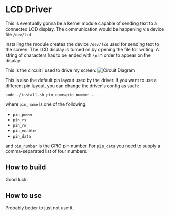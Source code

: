 # LCD Driver
This is eventually gonna be a kernel module capable of sending text to a connected LCD display.
The communication would be happening via device file `/dev/lcd`

Installing the module creates the device `/dev/lcd` used for sending text to the screen. The LCD display
is turned on by opening the file for writing. A string of characters has to be ended with `\n` in order to
appear on the display.

This is the circuit I used to drive my screen:
![Circuit Diagram](./img/circuit.svg)

This is also the default pin layout used by the driver. If you want to use a different pin layout, you can change the driver's config as such:

    sudo ./install.sh pin_name=pin_number ...

where `pin_name` is one of the following:
 * `pin_power`
 * `pin_rs`
 * `pin_rw`
 * `pin_enable`
 * `pin_data`

and `pin_number` is the GPIO pin number. For `pin_data` you need to supply a comma-separated list of four numbers.

## How to build
Good luck.

## How to use
Probably better to just not use it.